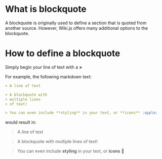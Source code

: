 <!-- TITLE: Blockquotes -->
<!-- SUBTITLE: How to use blockquotes -->

# What is blockquote
A blockquote is originally used to define a section that is quoted from another source. However, Wiki.js offers many additional options to the blockquote.

# How to define a blockquote
Simply begin your line of text with a **>**

For example, the following markdown text:

```markdown
> A line of text

> A blockquote with
> multiple lines
> of text!

> You can even include **styling** in your text, or **icons** :apple:
```

would result in:

> A line of text

> A blockquote with
> multiple lines
> of text!

> You can even include **styling** in your text, or **icons** :apple: